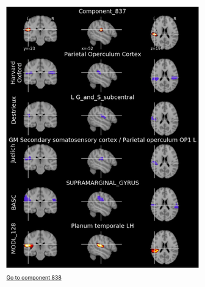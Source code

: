 


![837](preliminary/837.jpg "Component 837")

[Go to component 838](https://parietal-inria.github.io/MODL_atlas/1024/838 "Component 838")